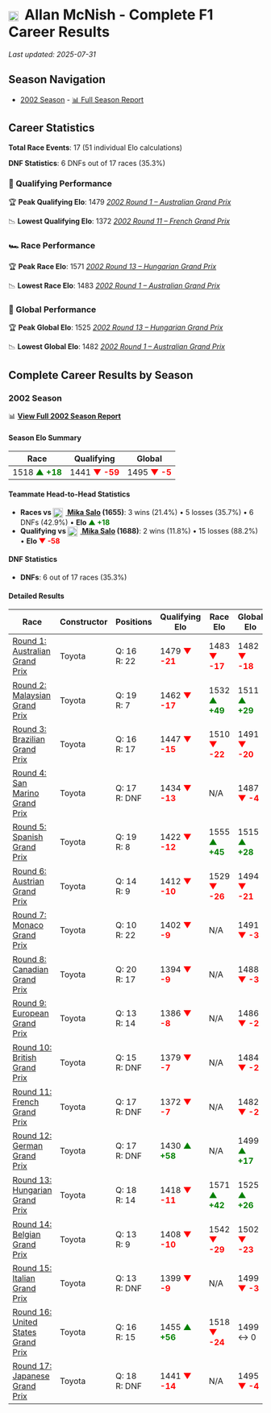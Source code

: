 # <img src="https://upload.wikimedia.org/wikipedia/commons/thumb/8/83/Flag_of_the_United_Kingdom_%283-5%29.svg/512px-Flag_of_the_United_Kingdom_%283-5%29.svg.png?20250726143817" alt="United Kingdom" width="20" height="auto" style="vertical-align: middle; margin-right: 5px;" onerror="this.outerHTML='🇬🇧'; this.style.marginRight='5px';"/> Allan McNish - Complete F1 Career Results

*Last updated: 2025-07-31*

## Season Navigation

- [2002 Season](#2002-season) - [📊 Full Season Report](../seasons/2002-season-report)

## Career Statistics

**Total Race Events**: 17 (51 individual Elo calculations)

**DNF Statistics**: 6 DNFs out of 17 races (35.3%)

### 🏁 Qualifying Performance

🏆 **Peak Qualifying Elo**: 1479
   *[2002 Round 1 – Australian Grand Prix](../seasons/2002-season-report#round-1-australian-grand-prix)*

📉 **Lowest Qualifying Elo**: 1372
   *[2002 Round 11 – French Grand Prix](../seasons/2002-season-report#round-11-french-grand-prix)*

### 🏎️ Race Performance

🏆 **Peak Race Elo**: 1571
   *[2002 Round 13 – Hungarian Grand Prix](../seasons/2002-season-report#round-13-hungarian-grand-prix)*

📉 **Lowest Race Elo**: 1483
   *[2002 Round 1 – Australian Grand Prix](../seasons/2002-season-report#round-1-australian-grand-prix)*

### 🌟 Global Performance

🏆 **Peak Global Elo**: 1525
   *[2002 Round 13 – Hungarian Grand Prix](../seasons/2002-season-report#round-13-hungarian-grand-prix)*

📉 **Lowest Global Elo**: 1482
   *[2002 Round 1 – Australian Grand Prix](../seasons/2002-season-report#round-1-australian-grand-prix)*


## Complete Career Results by Season

### 2002 Season

📊 **[View Full 2002 Season Report](../seasons/2002-season-report)**

#### Season Elo Summary

| Race | Qualifying | Global |
|------|------------|--------|
| 1518 **<span style="color: green;">▲ +18</span>** | 1441 **<span style="color: red;">▼ -59</span>** | 1495 **<span style="color: red;">▼ -5</span>** |

#### Teammate Head-to-Head Statistics

- **Races vs [<img src="https://upload.wikimedia.org/wikipedia/commons/b/bc/Flag_of_Finland.svg" alt="Finland" width="20" height="auto" style="vertical-align: middle; margin-right: 5px;" onerror="this.outerHTML='🇫🇮'; this.style.marginRight='5px';"/> Mika Salo](mika-salo) (1655)**: 3 wins (21.4%) • 5 losses (35.7%) • 6 DNFs (42.9%) • **Elo **<span style="color: green;">▲ +18</span>****
- **Qualifying vs [<img src="https://upload.wikimedia.org/wikipedia/commons/b/bc/Flag_of_Finland.svg" alt="Finland" width="20" height="auto" style="vertical-align: middle; margin-right: 5px;" onerror="this.outerHTML='🇫🇮'; this.style.marginRight='5px';"/> Mika Salo](mika-salo) (1688)**: 2 wins (11.8%) • 15 losses (88.2%) • **Elo <span style="color: red;">▼ -58</span>**

#### DNF Statistics

- **DNFs**: 6 out of 17 races (35.3%)

#### Detailed Results

| Race | Constructor | Positions | Qualifying Elo | Race Elo | Global Elo | Teammate |
|------|-------------|-----------|----------------|----------|------------|----------|
| [Round 1: Australian Grand Prix](../seasons/2002-season-report#round-1-australian-grand-prix) | Toyota | Q: 16<br/>R: 22 | 1479 **<span style="color: red;">▼ -21</span>** | 1483 **<span style="color: red;">▼ -17</span>** | 1482 **<span style="color: red;">▼ -18</span>** | [<img src="https://upload.wikimedia.org/wikipedia/commons/b/bc/Flag_of_Finland.svg" alt="Finland" width="20" height="auto" style="vertical-align: middle; margin-right: 5px;" onerror="this.outerHTML='🇫🇮'; this.style.marginRight='5px';"/> Mika Salo](mika-salo)<br/>Q: 14<br/>R: 6 |
| [Round 2: Malaysian Grand Prix](../seasons/2002-season-report#round-2-malaysian-grand-prix) | Toyota | Q: 19<br/>R: 7 | 1462 **<span style="color: red;">▼ -17</span>** | 1532 **<span style="color: green;">▲ +49</span>** | 1511 **<span style="color: green;">▲ +29</span>** | [<img src="https://upload.wikimedia.org/wikipedia/commons/b/bc/Flag_of_Finland.svg" alt="Finland" width="20" height="auto" style="vertical-align: middle; margin-right: 5px;" onerror="this.outerHTML='🇫🇮'; this.style.marginRight='5px';"/> Mika Salo](mika-salo)<br/>Q: 10<br/>R: 12 |
| [Round 3: Brazilian Grand Prix](../seasons/2002-season-report#round-3-brazilian-grand-prix) | Toyota | Q: 16<br/>R: 17 | 1447 **<span style="color: red;">▼ -15</span>** | 1510 **<span style="color: red;">▼ -22</span>** | 1491 **<span style="color: red;">▼ -20</span>** | [<img src="https://upload.wikimedia.org/wikipedia/commons/b/bc/Flag_of_Finland.svg" alt="Finland" width="20" height="auto" style="vertical-align: middle; margin-right: 5px;" onerror="this.outerHTML='🇫🇮'; this.style.marginRight='5px';"/> Mika Salo](mika-salo)<br/>Q: 10<br/>R: 6 |
| [Round 4: San Marino Grand Prix](../seasons/2002-season-report#round-4-san-marino-grand-prix) | Toyota | Q: 17<br/>R: DNF | 1434 **<span style="color: red;">▼ -13</span>** | N/A | 1487 **<span style="color: red;">▼ -4</span>** | [<img src="https://upload.wikimedia.org/wikipedia/commons/b/bc/Flag_of_Finland.svg" alt="Finland" width="20" height="auto" style="vertical-align: middle; margin-right: 5px;" onerror="this.outerHTML='🇫🇮'; this.style.marginRight='5px';"/> Mika Salo](mika-salo)<br/>Q: 16<br/>R: DNF |
| [Round 5: Spanish Grand Prix](../seasons/2002-season-report#round-5-spanish-grand-prix) | Toyota | Q: 19<br/>R: 8 | 1422 **<span style="color: red;">▼ -12</span>** | 1555 **<span style="color: green;">▲ +45</span>** | 1515 **<span style="color: green;">▲ +28</span>** | [<img src="https://upload.wikimedia.org/wikipedia/commons/b/bc/Flag_of_Finland.svg" alt="Finland" width="20" height="auto" style="vertical-align: middle; margin-right: 5px;" onerror="this.outerHTML='🇫🇮'; this.style.marginRight='5px';"/> Mika Salo](mika-salo)<br/>Q: 17<br/>R: 9 |
| [Round 6: Austrian Grand Prix](../seasons/2002-season-report#round-6-austrian-grand-prix) | Toyota | Q: 14<br/>R: 9 | 1412 **<span style="color: red;">▼ -10</span>** | 1529 **<span style="color: red;">▼ -26</span>** | 1494 **<span style="color: red;">▼ -21</span>** | [<img src="https://upload.wikimedia.org/wikipedia/commons/b/bc/Flag_of_Finland.svg" alt="Finland" width="20" height="auto" style="vertical-align: middle; margin-right: 5px;" onerror="this.outerHTML='🇫🇮'; this.style.marginRight='5px';"/> Mika Salo](mika-salo)<br/>Q: 10<br/>R: 8 |
| [Round 7: Monaco Grand Prix](../seasons/2002-season-report#round-7-monaco-grand-prix) | Toyota | Q: 10<br/>R: 22 | 1402 **<span style="color: red;">▼ -9</span>** | N/A | 1491 **<span style="color: red;">▼ -3</span>** | [<img src="https://upload.wikimedia.org/wikipedia/commons/b/bc/Flag_of_Finland.svg" alt="Finland" width="20" height="auto" style="vertical-align: middle; margin-right: 5px;" onerror="this.outerHTML='🇫🇮'; this.style.marginRight='5px';"/> Mika Salo](mika-salo)<br/>Q: 9<br/>R: DNF |
| [Round 8: Canadian Grand Prix](../seasons/2002-season-report#round-8-canadian-grand-prix) | Toyota | Q: 20<br/>R: 17 | 1394 **<span style="color: red;">▼ -9</span>** | N/A | 1488 **<span style="color: red;">▼ -3</span>** | [<img src="https://upload.wikimedia.org/wikipedia/commons/b/bc/Flag_of_Finland.svg" alt="Finland" width="20" height="auto" style="vertical-align: middle; margin-right: 5px;" onerror="this.outerHTML='🇫🇮'; this.style.marginRight='5px';"/> Mika Salo](mika-salo)<br/>Q: 18<br/>R: DNF |
| [Round 9: European Grand Prix](../seasons/2002-season-report#round-9-european-grand-prix) | Toyota | Q: 13<br/>R: 14 | 1386 **<span style="color: red;">▼ -8</span>** | N/A | 1486 **<span style="color: red;">▼ -2</span>** | [<img src="https://upload.wikimedia.org/wikipedia/commons/b/bc/Flag_of_Finland.svg" alt="Finland" width="20" height="auto" style="vertical-align: middle; margin-right: 5px;" onerror="this.outerHTML='🇫🇮'; this.style.marginRight='5px';"/> Mika Salo](mika-salo)<br/>Q: 10<br/>R: DNF |
| [Round 10: British Grand Prix](../seasons/2002-season-report#round-10-british-grand-prix) | Toyota | Q: 15<br/>R: DNF | 1379 **<span style="color: red;">▼ -7</span>** | N/A | 1484 **<span style="color: red;">▼ -2</span>** | [<img src="https://upload.wikimedia.org/wikipedia/commons/b/bc/Flag_of_Finland.svg" alt="Finland" width="20" height="auto" style="vertical-align: middle; margin-right: 5px;" onerror="this.outerHTML='🇫🇮'; this.style.marginRight='5px';"/> Mika Salo](mika-salo)<br/>Q: 8<br/>R: DNF |
| [Round 11: French Grand Prix](../seasons/2002-season-report#round-11-french-grand-prix) | Toyota | Q: 17<br/>R: DNF | 1372 **<span style="color: red;">▼ -7</span>** | N/A | 1482 **<span style="color: red;">▼ -2</span>** | [<img src="https://upload.wikimedia.org/wikipedia/commons/b/bc/Flag_of_Finland.svg" alt="Finland" width="20" height="auto" style="vertical-align: middle; margin-right: 5px;" onerror="this.outerHTML='🇫🇮'; this.style.marginRight='5px';"/> Mika Salo](mika-salo)<br/>Q: 16<br/>R: DNF |
| [Round 12: German Grand Prix](../seasons/2002-season-report#round-12-german-grand-prix) | Toyota | Q: 17<br/>R: DNF | 1430 **<span style="color: green;">▲ +58</span>** | N/A | 1499 **<span style="color: green;">▲ +17</span>** | [<img src="https://upload.wikimedia.org/wikipedia/commons/b/bc/Flag_of_Finland.svg" alt="Finland" width="20" height="auto" style="vertical-align: middle; margin-right: 5px;" onerror="this.outerHTML='🇫🇮'; this.style.marginRight='5px';"/> Mika Salo](mika-salo)<br/>Q: 19<br/>R: 9 |
| [Round 13: Hungarian Grand Prix](../seasons/2002-season-report#round-13-hungarian-grand-prix) | Toyota | Q: 18<br/>R: 14 | 1418 **<span style="color: red;">▼ -11</span>** | 1571 **<span style="color: green;">▲ +42</span>** | 1525 **<span style="color: green;">▲ +26</span>** | [<img src="https://upload.wikimedia.org/wikipedia/commons/b/bc/Flag_of_Finland.svg" alt="Finland" width="20" height="auto" style="vertical-align: middle; margin-right: 5px;" onerror="this.outerHTML='🇫🇮'; this.style.marginRight='5px';"/> Mika Salo](mika-salo)<br/>Q: 17<br/>R: 15 |
| [Round 14: Belgian Grand Prix](../seasons/2002-season-report#round-14-belgian-grand-prix) | Toyota | Q: 13<br/>R: 9 | 1408 **<span style="color: red;">▼ -10</span>** | 1542 **<span style="color: red;">▼ -29</span>** | 1502 **<span style="color: red;">▼ -23</span>** | [<img src="https://upload.wikimedia.org/wikipedia/commons/b/bc/Flag_of_Finland.svg" alt="Finland" width="20" height="auto" style="vertical-align: middle; margin-right: 5px;" onerror="this.outerHTML='🇫🇮'; this.style.marginRight='5px';"/> Mika Salo](mika-salo)<br/>Q: 9<br/>R: 7 |
| [Round 15: Italian Grand Prix](../seasons/2002-season-report#round-15-italian-grand-prix) | Toyota | Q: 13<br/>R: DNF | 1399 **<span style="color: red;">▼ -9</span>** | N/A | 1499 **<span style="color: red;">▼ -3</span>** | [<img src="https://upload.wikimedia.org/wikipedia/commons/b/bc/Flag_of_Finland.svg" alt="Finland" width="20" height="auto" style="vertical-align: middle; margin-right: 5px;" onerror="this.outerHTML='🇫🇮'; this.style.marginRight='5px';"/> Mika Salo](mika-salo)<br/>Q: 10<br/>R: 11 |
| [Round 16: United States Grand Prix](../seasons/2002-season-report#round-16-united-states-grand-prix) | Toyota | Q: 16<br/>R: 15 | 1455 **<span style="color: green;">▲ +56</span>** | 1518 **<span style="color: red;">▼ -24</span>** | 1499 ↔ 0 | [<img src="https://upload.wikimedia.org/wikipedia/commons/b/bc/Flag_of_Finland.svg" alt="Finland" width="20" height="auto" style="vertical-align: middle; margin-right: 5px;" onerror="this.outerHTML='🇫🇮'; this.style.marginRight='5px';"/> Mika Salo](mika-salo)<br/>Q: 19<br/>R: 14 |
| [Round 17: Japanese Grand Prix](../seasons/2002-season-report#round-17-japanese-grand-prix) | Toyota | Q: 18<br/>R: DNF | 1441 **<span style="color: red;">▼ -14</span>** | N/A | 1495 **<span style="color: red;">▼ -4</span>** | [<img src="https://upload.wikimedia.org/wikipedia/commons/b/bc/Flag_of_Finland.svg" alt="Finland" width="20" height="auto" style="vertical-align: middle; margin-right: 5px;" onerror="this.outerHTML='🇫🇮'; this.style.marginRight='5px';"/> Mika Salo](mika-salo)<br/>Q: 13<br/>R: 8 |

